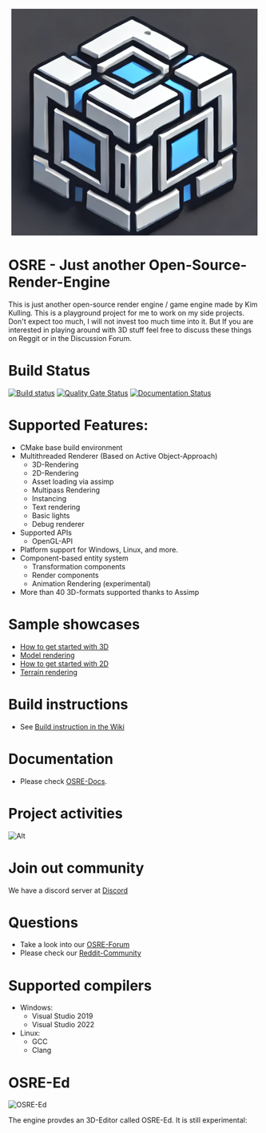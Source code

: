 <p align="center">
  <img src="https://github.com/kimkulling/osre/blob/master/assets/Icons/osre_logo2.png" />
</p>

# OSRE - Just another Open-Source-Render-Engine
This is just another open-source render engine / game engine made by Kim Kulling. This is a playground project for me to work on my side projects.
Don't expect too much, I will not invest too much time into it. But If you are interested in playing around with 3D stuff feel free to discuss 
these things on Reggit or in the Discussion Forum.

# Build Status
[![Build status](https://github.com/kimkulling/osre/actions/workflows/cmake.yml/badge.svg)](https://github.com/kimkulling/osre/actions/workflows/cmake.yml)
[![Quality Gate Status](https://sonarcloud.io/api/project_badges/measure?project=kimkulling_osre&metric=alert_status)](https://sonarcloud.io/summary/new_code?id=kimkulling_osre)
[![Documentation Status](https://readthedocs.org/projects/osre-doc/badge/?version=latest)](https://osre-doc.readthedocs.io/en/latest/?badge=latest)

# Supported Features: #
- CMake base build environment
- Multithreaded Renderer (Based on Active Object-Approach)
  - 3D-Rendering
  - 2D-Rendering
  - Asset loading via assimp
  - Multipass Rendering
  - Instancing
  - Text rendering
  - Basic lights
  - Debug renderer
- Supported APIs
  - OpenGL-API
- Platform support for Windows, Linux, and more.
- Component-based entity system
  - Transformation components
  - Render components
  - Animation Rendering (experimental)
- More than 40 3D-formats supported thanks to Assimp

# Sample showcases
  - [How to get started with 3D](samples/00_HelloWorld)
  - [Model rendering](samples/01_ModelLoading)
  - [How to get started with 2D](samples/02_Demo2D)
  - [Terrain rendering](samples/04_terrain)

# Build instructions
- See [Build instruction in the Wiki](https://github.com/kimkulling/osre/wiki/Build)

# Documentation
- Please check [OSRE-Docs](https://osre-doc.readthedocs.io/en/latest/).

# Project activities #
![Alt](https://repobeats.axiom.co/api/embed/71f422c76a23d1da904af0e5c23de54df6c0d0b2.svg "Repobeats analytics image")

# Join out community
We have a discord server at [Discord](https://discord.gg/kqJQW5dQ)


# Questions
- Take a look into our [OSRE-Forum](https://github.com/kimkulling/osre/discussions)
- Please check our [Reddit-Community](https://www.reddit.com/r/osre/)

# Supported compilers
- Windows:
  - Visual Studio 2019
  - Visual Studio 2022
- Linux:
  - GCC
  - Clang

# OSRE-Ed
![OSRE-Ed](src/Editor/)

The engine provdes an 3D-Editor called OSRE-Ed. It is still experimental:
